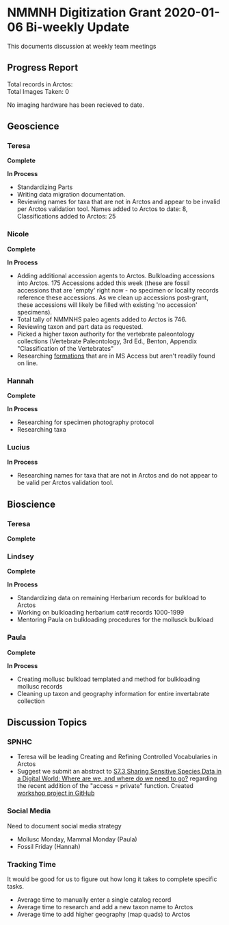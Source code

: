 # NMMNH Digitization Grant 2020-01-06 Bi-weekly Update

This documents discussion at weekly team meetings

## Progress Report

Total records in Arctos:  
Total Images Taken: 0

No imaging hardware has been recieved to date.

## Geoscience
### Teresa
**Complete**


 
**In Process**
 - Standardizing Parts
 - Writing data migration documentation.
 - Reviewing names for taxa that are not in Arctos and appear to be invalid per Arctos validation tool. Names added to Arctos to date: 8, Classifications added to Arctos: 25
 
### Nicole
**Complete**

 
 **In Process**
 - Adding additional accession agents to Arctos. Bulkloading accessions into Arctos. 175 Accessions added this week (these are fossil accessions that are 'empty' right now - no specimen or locality records reference these accessions. As we clean up accessions post-grant, these accessions will likely be filled with existing 'no accession' specimens).
 - Total tally of NMMNHS paleo agents added to Arctos is 746.
 - Reviewing taxon and part data as requested.
 - Picked a higher taxon authority for the vertebrate paleontology collections (Vertebrate Paleontology, 3rd Ed., Benton, Appendix "Classification of the Vertebrates"
  - Researching [formations](https://github.com/ArctosDB/data-migration/issues/175#issuecomment-567642337) that are in MS Access but aren't readily found on line.

### Hannah
**Complete**
 

**In Process**
 - Researching for specimen photography protocol
  - Researching taxa
 
### Lucius
**In Process**
  - Researching names for taxa that are not in Arctos and do not appear to be valid per Arctos validation tool.
 
## Bioscience
### Teresa
**Complete**
 
 
### Lindsey
**Complete**


**In Process**
 - Standardizing data on remaining Herbarium records for bulkload to Arctos
 - Working on bulkloading herbarium cat# records 1000-1999
 - Mentoring Paula on bulkloading procedures for the mollusck bulkload
 
### Paula
 **Complete**
 
 
 **In Process**
 - Creating mollusc bulkload templated and method for bulkloading mollusc records
 - Cleaning up taxon and geography information for entire invertabrate collection
 
## Discussion Topics

### SPNHC
 - Teresa will be leading Creating and Refining Controlled Vocabularies in Arctos
 - Suggest we submit an abstract to <a href="http://www.spnhc-icomnathist2020.com/s7-3sharing-sensitive-species-data-in-a-digital-world-where-are-we-and-where-do-we-need-to-go/">S7.3 Sharing Sensitive Species Data in a Digital World: Where are we, and where do we need to go?</a> regarding the recent addition of the "access = private" function. Created [workshop project in GitHub](https://github.com/ArctosDB/SPNHC/projects/5)

### Social Media
Need to document social media strategy
 - Mollusc Monday, Mammal Monday (Paula)
 - Fossil Friday (Hannah)
 
### Tracking Time
It would be good for us to figure out how long it takes to complete specific tasks.
 - Average time to manually enter a single catalog record
 - Average time to research and add a new taxon name to Arctos
 - Average time to add higher geography (map quads) to Arctos
